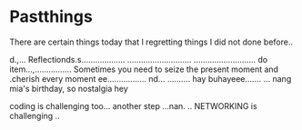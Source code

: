 # Pastthings

There are certain things today that I regretting things I did not done before..

d.,...
Reflectionds.s...................
............................
...........................
do item...,................
Sometimes you need to seize the present moment and .cherish every moment ee.................
nd...
..........
hay buhayeee.......
...
nang mia's birthday, so nostalgia
hey

coding is challenging too...
another step ...nan.
..
NETWORKING is challenging 
..

